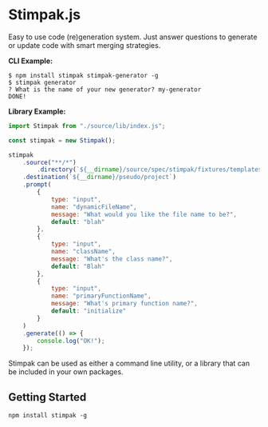 # Stimpak.js

Easy to use code (re)generation system. Just answer questions to generate or update code with smart merging strategies.

**CLI Example:**

``` shell
$ npm install stimpak stimpak-generator -g
$ stimpak generator
? What is the name of your new generator? my-generator
DONE!
```

**Library Example:**

``` javascript
import Stimpak from "./source/lib/index.js";

const stimpak = new Stimpak();

stimpak
	.source("**/*")
		.directory(`${__dirname}/source/spec/stimpak/fixtures/templates`)
	.destination(`${__dirname}/pseudo/project`)
	.prompt(
		{
			type: "input",
			name: "dynamicFileName",
			message: "What would you like the file name to be?",
			default: "blah"
		},
		{
			type: "input",
			name: "className",
			message: "What's the class name?",
			default: "Blah"
		},
		{
			type: "input",
			name: "primaryFunctionName",
			message: "What's primary function name?",
			default: "initialize"
		}
	)
	.generate(() => {
		console.log("OK!");
	});
```

Stimpak can be used as either a command line utility, or a library that can be included in your own packages.

## Getting Started

``` shell
npm install stimpak -g
```
